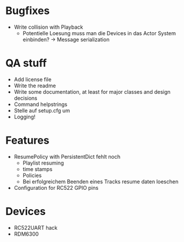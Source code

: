 # Bugfixes

- Write collision with Playback
  - Potentielle Loesung muss man die Devices in das Actor System einbinden? -> Message serialization

# QA stuff

- Add license file
- Write the readme
- Write some documentation, at least for major classes and design decisions
- Command helpstrings
- Stelle auf setup.cfg um
- Logging!

# Features

- ResumePolicy with PersistentDict fehlt noch
  - Playlist resuming
  - time stamps
  - Policies
  - Bei erfolgreichem Beenden eines Tracks resume daten loeschen
- Configuration for RC522 GPIO pins

# Devices

- RC522UART hack
- RDM6300
